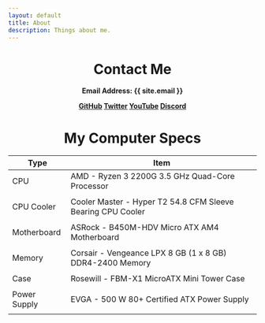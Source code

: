 ```yaml
---
layout: default
title: About
description: Things about me.
---
```

<center>
<h1>Contact Me</h1>
<p><b>Email Address: {{ site.email }}</b></p>
<p><b><a href="https://github.com/Alee14">GitHub</a>  <a href="https://twitter.com/Alee14498">Twitter</a>  <a href="https://youtube.com/user/Andrew14Lee/">YouTube</a>  <a href="https://discord.gg/EFhRDqG">Discord</a></b></p>

<h1>My Computer Specs</h1>
<table class="pcpp-part-list">
  <thead>
    <tr>
      <th>Type</th>
      <th>Item</th>
    </tr>
  </thead>
  <tbody>
    <tr>
      <td class="pcpp-part-list-type">CPU</td>
      <td class="pcpp-part-list-item">AMD - Ryzen 3 2200G 3.5 GHz Quad-Core Processor</td>
    </tr>
    <tr>
    <td></td>
    </tr>
    <tr>
      <td class="pcpp-part-list-type">CPU Cooler</td>
      <td class="pcpp-part-list-item">Cooler Master - Hyper T2 54.8 CFM Sleeve Bearing CPU Cooler</td>
    </tr>
    <tr>
    <td></td>
    </tr>
    <tr>
      <td class="pcpp-part-list-type">Motherboard</td>
      <td class="pcpp-part-list-item">ASRock - B450M-HDV Micro ATX AM4 Motherboard</td>
    </tr>
    <tr>
    <td></td>
    </tr>
    <tr>
      <td class="pcpp-part-list-type">Memory</td>
      <td class="pcpp-part-list-item">Corsair - Vengeance LPX 8 GB (1 x 8 GB) DDR4-2400 Memory</td>
    </tr>
    <tr>
    <td></td>
    </tr>
    <tr>
      <td class="pcpp-part-list-type">Case</td>
      <td class="pcpp-part-list-item">Rosewill - FBM-X1 MicroATX Mini Tower Case</td>
    </tr>
    <tr>
    <td></td>
    </tr>
    <tr>
      <td class="pcpp-part-list-type">Power Supply</td>
      <td class="pcpp-part-list-item">EVGA - 500 W 80+ Certified ATX Power Supply</td>
    </tr>
    <tr>
      <td></td>
    </tr>
  </tbody>
</table>
</center>